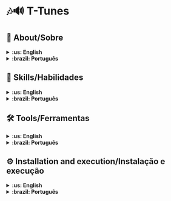 # 🎶🔊 T-Tunes


## :page_with_curl: About/Sobre

<details>
  <summary markdown="span"><strong>:us: English</strong></summary><br />

React and Redux project developed by [Livia Rezende](https://www.linkedin.com/in/l%C3%ADviamonteiro/) 

The objective of the application is to have an international expense tracking wallet, it can also perform currency conversions through the use of Rest API.
<br />
</details>

<details>
  <summary markdown="span"><strong>:brazil: Português</strong></summary><br />

Projeto de React e Redux desenvolvido por [Livia Rezende](https://www.linkedin.com/in/l%C3%ADviamonteiro/) 

O objetivo da aplicaçao é ter uma carteira de controle de gastos internactionais, ela também consegue realziar as conversões de moeda com o uso da API. 


<br />
</details>

## 📃 Skills/Habilidades

<details>
  <summary markdown="span"><strong>:us: English</strong></summary><br />

Making requests and consuming data from an API.

Using the useEffect hook.

Using the useState hook.

Utilizing the BrowserRouter component correctly.

Creating routes by mapping the URL path to the corresponding component via Route.

Using the Routes from React Router Dom.

<br />
</details>

<details>
  <summary markdown="span"><strong>:brazil: Português</strong></summary><br />

Fazer requisições e consumir dados vindos de uma API.

Utilizar o hook useEffect.

Utilizar o hook useState.

Utilizar o componente BrowserRouter corretamente.

Criar rotas, mapeando o caminho da URL com o componente correspondente via Route.

Utilizar o Routes do React Router Dom.
<br />
</details>

## 🛠️ Tools/Ferramentas

<details>
  <summary markdown="span"><strong>:us: English</strong></summary><br />

🎯  Javascript

💹  Rest API (currency control)

🎨 Tailwind CSS (in progress)

<br />
</details>

<details>
  <summary markdown="span"><strong>:brazil: Português</strong></summary><br />

🎯 JavaScript

💹 Consumo de APIs (cotação atualizada das moedas)

🎨 Tailwind CSS (em andamento)
<br />
</details>

## ⚙️ Installation and execution/Instalação e execução

<details>
  <summary markdown="span"><strong>:us: English</strong></summary><br />

To run this application you need to have **Git*** installed on your machine.

### 1 - Clone the repository
```sh
git clone git@github.com:liviarez/trybewallet.git
```

### 2 - Istall the dependencies and run the application

Install the dependencies:
```sh
npm install
```

Run the application:
```sh
npm start
```

<br />
</details>

<details>
  <summary markdown="span"><strong>:brazil: Português</strong></summary><br />

Para rodar está aplicação é necessário ter **Git**.

### 1 - Clone o repositório:
```sh
git clone git@github.com:liviarez/trybewallet.git
```

### 2 - Instale as dependencias e rode a aplicação
Install the dependencies:
```sh
npm install
```

Run the application:
```sh
npm start
```

<br />
</details>
